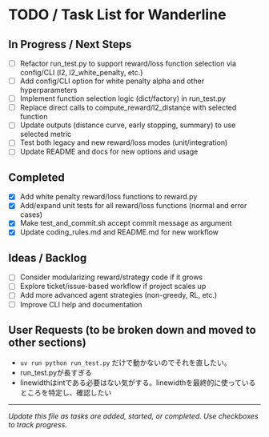 # TODO / Task List for Wanderline

## In Progress / Next Steps
- [ ] Refactor run_test.py to support reward/loss function selection via config/CLI (l2, l2_white_penalty, etc.)
- [ ] Add config/CLI option for white penalty alpha and other hyperparameters
- [ ] Implement function selection logic (dict/factory) in run_test.py
- [ ] Replace direct calls to compute_reward/l2_distance with selected function
- [ ] Update outputs (distance curve, early stopping, summary) to use selected metric
- [ ] Test both legacy and new reward/loss modes (unit/integration)
- [ ] Update README and docs for new options and usage

## Completed
- [x] Add white penalty reward/loss functions to reward.py
- [x] Add/expand unit tests for all reward/loss functions (normal and error cases)
- [x] Make test_and_commit.sh accept commit message as argument
- [x] Update coding_rules.md and README.md for new workflow

## Ideas / Backlog
- [ ] Consider modularizing reward/strategy code if it grows
- [ ] Explore ticket/issue-based workflow if project scales up
- [ ] Add more advanced agent strategies (non-greedy, RL, etc.)
- [ ] Improve CLI help and documentation

## User Requests (to be broken down and moved to other sections)
- `uv run python run_test.py` だけで動かないのでそれを直したい。
- run_test.pyが長すぎる
- linewidthはintである必要はない気がする。linewidthを最終的に使っているところを特定し、確認したい

---

*Update this file as tasks are added, started, or completed. Use checkboxes to track progress.*
